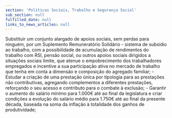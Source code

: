 ```yaml
---
section: 'Políticas Sociais, Trabalho e Segurança Social'
sub_section: null
fulfilled_date: null
links_to_news_articles: null
---
```


Substituir um conjunto alargado de apoios sociais, sem perdas para ninguém, por um Suplemento Remuneratório Solidário - sistema de subsídio ao trabalho, com a possibilidade de acumulação de rendimentos do trabalho com RSI, pensão social, ou outros apoios sociais dirigidos a situações sociais limite, que atenue o empobrecimento dos trabalhadores empregados e incentive a sua participação ativa no mercado de trabalho que tenha em conta a dimensão e composição do agregado familiar; - Estudar a criação de uma prestação única por tipologia para as prestações não contributivas, agregando complementos a diferentes prestações, reforçando o seu acesso e contributo para o combate à exclusão; - Garantir o aumento do salário mínimo para 1.000€ até ao final da legislatura e criar condições a evolução do salário médio para 1.750€ até ao final da presente década, baseada na soma da inflação à totalidade dos ganhos de produtividade;